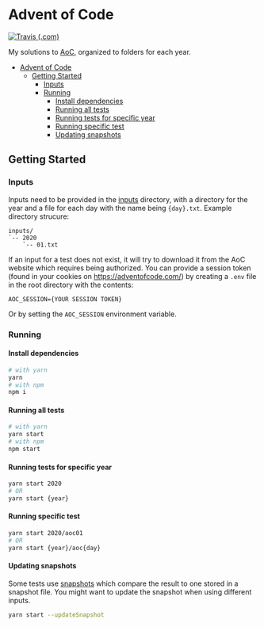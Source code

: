 # Advent of Code

[![Travis (.com)](https://img.shields.io/travis/com/DaCurse/AoC?label=tests)](https://travis-ci.com/DaCurse/AoC)

My solutions to [AoC](https://adventofcode.com/), organized to folders for each year.

- [Advent of Code](#advent-of-code)
  - [Getting Started](#getting-started)
    - [Inputs](#inputs)
    - [Running](#running)
      - [Install dependencies](#install-dependencies)
      - [Running all tests](#running-all-tests)
      - [Running tests for specific year](#running-tests-for-specific-year)
      - [Running specific test](#running-specific-test)
      - [Updating snapshots](#updating-snapshots)

## Getting Started

### Inputs

Inputs need to be provided in the [inputs](/inputs) directory, with a directory for the year and a file for each day with the name being `{day}.txt`. Example directory strucure:

```
inputs/
`-- 2020
    `-- 01.txt
```

If an input for a test does not exist, it will try to download it from the AoC website which requires being authorized. You can provide a session token (found in your cookies on https://adventofcode.com/) by creating a `.env` file in the root directory with the contents:

```
AOC_SESSION={YOUR SESSION TOKEN}
```

Or by setting the `AOC_SESSION` environment variable.

### Running

#### Install dependencies

```sh
# with yarn
yarn
# with npm
npm i
```

#### Running all tests

```sh
# with yarn
yarn start
# with npm
npm start
```

#### Running tests for specific year

```sh
yarn start 2020
# OR
yarn start {year}
```

#### Running specific test

```sh
yarn start 2020/aoc01
# OR
yarn start {year}/aoc{day}
```

#### Updating snapshots

Some tests use [snapshots](https://jestjs.io/docs/en/snapshot-testing) which compare the result to one stored in a snapshot file. You might want to update the snapshot when using different inputs.

```sh
yarn start --updateSnapshot
```
